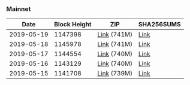 ### Mainnet

|    Date    | Block Height | ZIP | SHA256SUMS |
| ---------- | ------------ | --- | ---------- |
| 2019-05-19 | 1147398 | [Link](https://s3-ap-southeast-2.amazonaws.com/ion-bootstrap/mainnet/2019-05-19/bootstrap.dat.zip) (741M) | [Link](https://s3-ap-southeast-2.amazonaws.com/ion-bootstrap/mainnet/2019-05-19/SHA256SUMS) |
| 2019-05-18 | 1145978 | [Link](https://s3-ap-southeast-2.amazonaws.com/ion-bootstrap/mainnet/2019-05-18/bootstrap.dat.zip) (741M) | [Link](https://s3-ap-southeast-2.amazonaws.com/ion-bootstrap/mainnet/2019-05-18/SHA256SUMS) |
| 2019-05-17 | 1144554 | [Link](https://s3-ap-southeast-2.amazonaws.com/ion-bootstrap/mainnet/2019-05-17/bootstrap.dat.zip) (740M) | [Link](https://s3-ap-southeast-2.amazonaws.com/ion-bootstrap/mainnet/2019-05-17/SHA256SUMS) |
| 2019-05-16 | 1143129 | [Link](https://s3-ap-southeast-2.amazonaws.com/ion-bootstrap/mainnet/2019-05-16/bootstrap.dat.zip) (740M) | [Link](https://s3-ap-southeast-2.amazonaws.com/ion-bootstrap/mainnet/2019-05-16/SHA256SUMS) |
| 2019-05-15 | 1141708 | [Link](https://s3-ap-southeast-2.amazonaws.com/ion-bootstrap/mainnet/2019-05-15/bootstrap.dat.zip) (739M) | [Link](https://s3-ap-southeast-2.amazonaws.com/ion-bootstrap/mainnet/2019-05-15/SHA256SUMS) |
